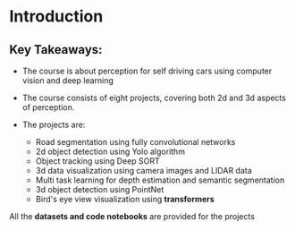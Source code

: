 # Introduction

## Key Takeaways:

- The course is about perception for self driving cars using computer vision and deep learning
  
- The course consists of eight projects, covering both 2d and 3d aspects of perception.
  
- The projects are:

  - Road segmentation using fully convolutional networks
  - 2d object detection using Yolo algorithm
  - Object tracking using Deep SORT
  - 3d data visualization using camera images and LIDAR data
  - Multi task learning for depth estimation and semantic segmentation
  - 3d object detection using PointNet
  - Bird's eye view visualization using **transformers**

All the **datasets and code notebooks** are provided for the projects


